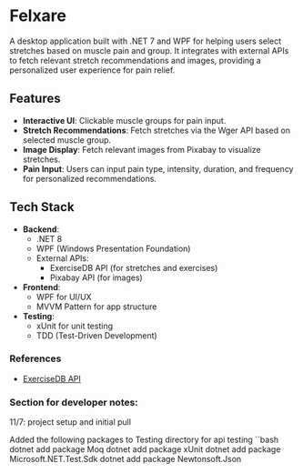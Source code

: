 # Felxare
A desktop application built with .NET 7 and WPF for helping users select stretches based on muscle pain and group. It integrates with external APIs to fetch relevant stretch recommendations and images, providing a personalized user experience for pain relief.

## Features
- **Interactive UI**: Clickable muscle groups for pain input.
- **Stretch Recommendations**: Fetch stretches via the Wger API based on selected muscle group.
- **Image Display**: Fetch relevant images from Pixabay to visualize stretches.
- **Pain Input**: Users can input pain type, intensity, duration, and frequency for personalized recommendations.

## Tech Stack
- **Backend**:
  - .NET 8
  - WPF (Windows Presentation Foundation)
  - External APIs: 
    - ExerciseDB API (for stretches and exercises)
    - Pixabay API (for images)
- **Frontend**:
  - WPF for UI/UX
  - MVVM Pattern for app structure
- **Testing**:
  - xUnit for unit testing
  - TDD (Test-Driven Development)

### References
- [ExerciseDB API](https://exercisedb-api.vercel.app/docs)

### Section for developer notes:

11/7:
project setup and initial pull
 
Added the following packages to Testing directory for api testing
``bash
dotnet add package Moq
dotnet add package xUnit
dotnet add package Microsoft.NET.Test.Sdk
dotnet add package Newtonsoft.Json
```